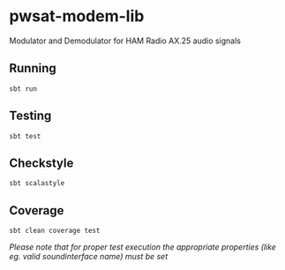 # pwsat-modem-lib
Modulator and Demodulator for HAM Radio AX.25 audio signals

## Running

`sbt run`

## Testing

`sbt test`

## Checkstyle

`sbt scalastyle`

## Coverage

`sbt clean coverage test`


*Please note that for proper test execution the appropriate properties (like eg. valid soundinterface name) must be set*
